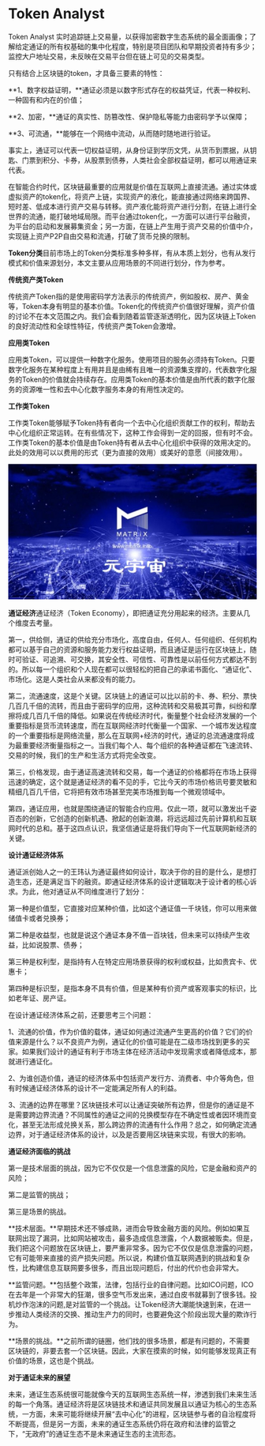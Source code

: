 # Token Analyst

Token Analyst 实时追踪链上交易量，以获得加密数字生态系统的最全面画像；了解给定通证的所有权基础的集中化程度，特别是项目团队和早期投资者持有多少；监控大户地址交易，未反映在交易平台但在链上可见的交易类型。

只有结合上区块链的token，才具备三要素的特性：

**1、数字权益证明，**通证必须是以数字形式存在的权益凭证，代表一种权利、一种固有和内在的价值；

**2、加密，**通证的真实性、防篡改性、保护隐私等能力由密码学予以保障；

**3、可流通，**能够在一个网络中流动，从而随时随地进行验证。

事实上，通证可以代表一切权益证明，从身份证到学历文凭，从货币到票据，从钥匙、门票到积分、卡券，从股票到债券，人类社会全部权益证明，都可以用通证来代表。

在智能合约时代，区块链最重要的应用就是价值在互联网上直接流通。通过实体或虚拟资产的token化，将资产上链，实现资产的液化，能直接通过网络来跨国界、短时差、低成本进行资产交易与转移。资产液化能将资产进行分割，在链上进行全世界的流通，能打破地域局限。而平台通过token化，一方面可以进行平台融资，为平台的启动和发展募集资金；另一方面，在链上产生用于资产交易的价值中介，实现链上资产P2P自由交易和流通，打破了货币兑换的限制。

**Token分类**目前市场上的Token分类标准多种多样，有从本质上划分，也有从发行模式和价值来源划分，本文主要从应用场景的不同进行划分，作为参考。

**传统资产类Token**

传统资产Token指的是使用密码学方法表示的传统资产，例如股权、房产、黄金等，Token本身有明显的基本价值。Token化的传统资产价值很好理解，资产价值的讨论不在本文范围之内。我们会看到随着监管逐渐透明化，因为区块链上Token的良好流动性和全球性特征，传统资产类Token会激增。

**应用类Token**

应用类Token，可以提供一种数字化服务。使用项目的服务必须持有Token。只要数字化服务在某种程度上有用并且是由稀有且唯一的资源集支撑的，代表数字化服务的Token的价值就会持续存在。应用类Token的基本价值是由所代表的数字化服务的资源唯一性和去中心化数字服务本身的有用性决定的。

**工作类Token**

工作类Token能够赋予Token持有者向一个去中心化组织贡献工作的权利，帮助去中心化组织正常运转。在有些情况下，这种工作会得到一定的回报，但有时不会。工作类Token的基本价值是由Token持有者从去中心化组织中获得的效用决定的。此处的效用可以以费用的形式（更为直接的效用）或美好的意愿（间接效用）。

![](a1268f9e1dcb371eaaa6e7d4d3af336.jpg)

**通证经济**通证经济（Token Economy），即把通证充分用起来的经济。主要从几个维度去考量。

第一，供给侧，通证的供给充分市场化，高度自由，任何人、任何组织、任何机构都可以基于自己的资源和服务能力发行权益证明，而且通证是运行在区块链上，随时可验证、可追溯、可交换，其安全性、可信性、可靠性是以前任何方式都达不到的。所以每一个组织和个人现在都可以很轻松的把自己的承诺书面化、“通证化”、市场化。这是人类社会从来都没有的能力。

第二，流通速度，这是个关键。区块链上的通证可以比以前的卡、券、积分、票快几百几千倍的流转，而且由于密码学的应用，这种流转和交易极其可靠，纠纷和摩擦将成几百几千倍的降低。如果说在传统经济时代，衡量整个社会经济发展的一个重要指标是货币流转速度，而在互联网经济时代衡量一个国家、一个城市发达程度的一个重要指标是网络流量，那么在互联网+经济的时代，通证的总流通速度将成为最重要经济衡量指标之一。当我们每个人、每个组织的各种通证都在飞速流转、交易的时候，我们的生产和生活方式将完全改变。

第三，价格发现，由于通证高速流转和交易，每一个通证的价格都将在市场上获得迅速的确定，这个就是通证经济的看不见的手，它比今天的市场价格讯号要灵敏和精细几百几千倍，它将把有效市场甚至完美市场推到每一个微观领域中。

第四，通证应用，也就是围绕通证的智能合约应用。仅此一项，就可以激发出千姿百态的创新，它创造的创新机遇、掀起的创新浪潮，将远远超过先前计算机和互联网时代的总和。基于这四点认识，我坚信通证是将我们导向下一代互联网新经济的关键。

**设计通证经济体系**

通证派创始人之一的王玮认为通证最终如何设计，取决于你的目的是什么，是想打造生态，还是满足当下的融资。即通证经济体系的设计逻辑取决于设计者的核心诉求。为此，他对通证从不同维度进行了划分：

第一种是价值型，它直接对应某种价值，比如这个通证值一千块钱，你可以用来做储值卡或者兑换券；

第二种是收益型，也就是说这个通证本身不值一百块钱，但未来可以持续产生收益，比如说股票、债券；

第三种是权利型，是指持有人在特定应用场景获得的权利或权益，比如贵宾卡、优惠卡；

第四种是标识型，是指本身不具有价值，但是某种有价资产或客观事实的标识，比如老年证、房产证。

在设计通证经济体系之前，还要思考三个问题：

1、流通的价值，作为价值的载体，通证如何通过流通产生更高的价值？它们的价值来源是什么？以不良资产为例，通证化的价值可能是在二级市场找到更多的买家。如果我们设计的通证有利于市场主体在经济活动中发现需求或者降低成本，那就进行通证化。

2、为谁创造价值，通证的经济体系中包括资产发行方、消费者、中介等角色，但有时候通证经济体系的设计不一定能满足所有人的利益。

3、流通的边界在哪里？区块链技术可以让通证突破所有边界，但是你的通证是不是需要跨边界流通？不同属性的通证之间的兑换模型存在不确定性或者因环境而变化，甚至无法形成兑换关系，那么跨边界的流通有什么作用？总之，如何确定流通边界，对于通证经济体系的设计，以及是否要用区块链来实现，有很大的影响。

**通证经济面临的挑战**

第一是技术层面的挑战，因为它不仅仅是一个信息泄露的风险，它是金融和资产的风险；

第二是监管的挑战；

第三是场景的挑战。

**技术层面。**早期技术还不够成熟，进而会导致金融方面的风险。例如如果互联网出现了漏洞，比如网站被攻击，最多造成信息泄露，个人数据被贩卖。但是，我们把这个问题放在区块链上，要严重非常多。因为它不仅仅是信息泄露的问题，它有可能带来直接的资产损失问题。所以说，构建价值互联网遇到的挑战和复杂性，比构建信息互联网要多很多，而且出现问题后，付出的代价也会非常大。

**监管问题。**包括整个政策，法律，包括行业的自律问题。比如ICO问题，ICO在去年是一个非常大的狂潮，很多空气币发出来，通过白皮书就募到了很多钱。投机炒作泡沫的问题,是对监管的一个挑战。让Token经济大潮能快速到来，在进一步推动人类经济的交换、推动生产力的同时，也要避免这个阶段出现大量的欺诈行为。

**场景的挑战。**之前所谓的链圈，他们找的很多场景，都是有问题的，不需要区块链的，非要去套一个区块链。因此，大家在摸索的时候，如何能够发现真正有价值的场景，这也是个挑战。

**对于通证未来的展望**

未来，通证生态系统很可能就像今天的互联网生态系统一样，渗透到我们未来生活的每一个角落。通证经济将是区块链技术和通证共同发展且以通证为核心的生态系统，一方面，未来可能将继续开展“去中心化”的进程，区块链参与者的自治程度将不断提高，但是另一方面，未来的通证生态系统仍将在政府和法律的监管之下，“无政府”的通证生态不是未来通证生态的主流形态。
